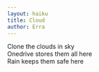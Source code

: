 ```yaml
---
layout: haiku
title: Cloud
author: Erra
---
```

Clone the clouds in sky <br>
Onedrive stores them all here <br>
Rain keeps them safe here <br>
